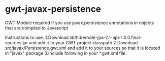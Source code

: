 # gwt-javax-persistence
GWT Module required if you use javax.persistence annotations in objects that are compiled to Javascript

Instructions to use: 
1.Download lib/hibernate-jpa-2.1-api-1.0.0.final-sources.jar and add it to your GWT project classpath
2.Download src/javax/Persistence.gwt.xml and add it to your sources so that it is located in "javax" package
3.Include following in your *.gwt.xml file: 

<pre><code>
    <module> 
       <inherits name='com.google.gwt.user.User'/>
       <inherits name='javax.Persistence'/>
</code></pre>
